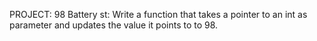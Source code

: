PROJECT: 98 Battery st: Write a function that takes a pointer to an int as parameter and updates the value it points to to 98.
